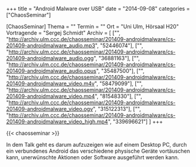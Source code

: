 +++
title = "Android Malware over USB"
date = "2014-09-08"
categories = ["ChaosSeminar"]

[ChaosSeminar]
Thema = ""
Termin = ""
Ort = "Uni Ulm, Hörsaal H20"
Vortragende = "Sergej Schmidt"
Archiv = [
	["", "http://archiv.ulm.ccc.de/chaosseminar/201409-androidmalware/cs-201409-androidmalware_audio.mp3", "52446074"],
	["", "http://archiv.ulm.ccc.de/chaosseminar/201409-androidmalware/cs-201409-androidmalware_audio.ogg", "36881163"],
	["", "http://archiv.ulm.ccc.de/chaosseminar/201409-androidmalware/cs-201409-androidmalware_audio.opus", "35487500"],
	["", "http://archiv.ulm.ccc.de/chaosseminar/201409-androidmalware/cs-201409-androidmalware_video.m4v", "58479099"],
	["", "http://archiv.ulm.ccc.de/chaosseminar/201409-androidmalware/cs-201409-androidmalware_video.mp4", "81548330"],
	["", "http://archiv.ulm.ccc.de/chaosseminar/201409-androidmalware/cs-201409-androidmalware_video.ogv", "315122313"],
	["", "http://archiv.ulm.ccc.de/chaosseminar/201409-androidmalware/cs-201409-androidmalware_video_high.mp4", "339696621"]
	]
+++

{{< chaosseminar >}}

In dem Talk geht es darum aufzuzeigen wie auf einem
Desktop PC, durch ein verbundenes Android das verschiedene physische
Geräte vortäuschen kann, unerwünschte Aktionen oder Software
ausgeführt werden kann.
